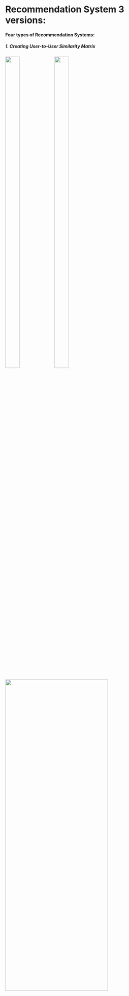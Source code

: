 # Recommendation System 3 versions:

<h4>Four types of Recommendation Systems:</h4>
<h5>1. Creating User-to-User Similarity Matrix</h5>

<span><img src="https://user-images.githubusercontent.com/11797397/183887131-b4d61ce8-7938-4e42-912a-c80050ac0ddb.png" width=30% height=50%/>
<img src="https://user-images.githubusercontent.com/11797397/183887202-19eddc0d-3e40-40da-b253-366efb991d74.png" width=30% height=50%/></span>
<img src="https://user-images.githubusercontent.com/11797397/183887479-830208d1-927f-4b30-8406-2714421d4cdc.png" width=80% height=50%/>
 
<h5>2. Creating Item-to-Item Similarity Matrix</h5>

<span><img src="https://user-images.githubusercontent.com/11797397/183887131-b4d61ce8-7938-4e42-912a-c80050ac0ddb.png" width=30% height=50%/>
<img src="https://user-images.githubusercontent.com/11797397/183887202-19eddc0d-3e40-40da-b253-366efb991d74.png" width=30% height=50%/></span>
<img src="https://user-images.githubusercontent.com/11797397/183889040-84469797-52ed-4548-b17c-9f6ba9d52f01.png" width=80% height=50%/>
<h5>3. Deep learning</h5>
<p>Train and find link_embedding and movie_embedding layers.</p>
<img src="https://user-images.githubusercontent.com/11797397/183889505-27729826-645a-420b-84ca-716e0d5d84f9.png" width=40% height=40%/>
<img src="https://user-images.githubusercontent.com/11797397/183889786-977660fb-8b5f-475e-b482-866126d31746.png" width=80% height=50%/>
<h5>4. LightFM</h5>
<p>LightFM is a Python implementation of a number of popular recommendation algorithms.</p>
<a href='https://making.lyst.com/lightfm/docs/home.html'>https://making.lyst.com/lightfm/docs/home.html</a>
